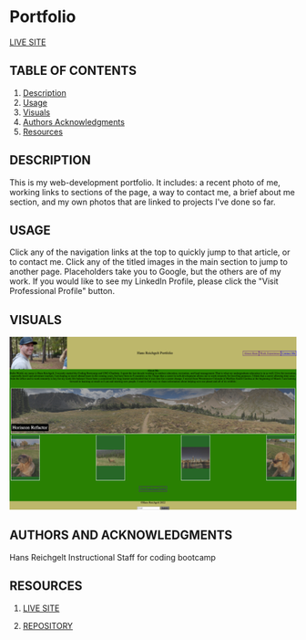# Portfolio

[LIVE SITE](https://hreichgelt.github.io/Portfolio/)

## TABLE OF CONTENTS

1. [Description](#description)
2. [Usage](#USAGE)
3. [Visuals](#visuals)
4. [Authors Acknowledgments](#authors-and-acknowledgments)
4. [Resources](#resources)

## DESCRIPTION 
This is my web-development portfolio. It includes: a recent photo of me, working links to sections of the page, a way to contact me, a brief about me section, and my own photos that are linked to projects I've done so far. 


## USAGE 
Click any of the navigation links at the top to quickly jump to that article, or to contact me. 
Click any of the titled images in the main section to jump to another page. Placeholders take you to Google, but the others are of my work. If you would like to see my LinkedIn Profile, please click the "Visit Professional Profile" button. 

## VISUALS 
![Portfolio](./assets/portfolio.png)


## AUTHORS AND ACKNOWLEDGMENTS
Hans Reichgelt
Instructional Staff for coding bootcamp

## RESOURCES 
1. [LIVE SITE](https://hreichgelt.github.io/Portfolio/)

2. [REPOSITORY](https://github.com/Hreichgelt/Portfolio.git)

